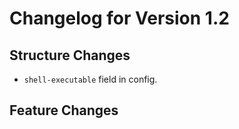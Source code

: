 # Changelog for Version 1.2

## Structure Changes

- `shell-executable` field in config.

## Feature Changes

